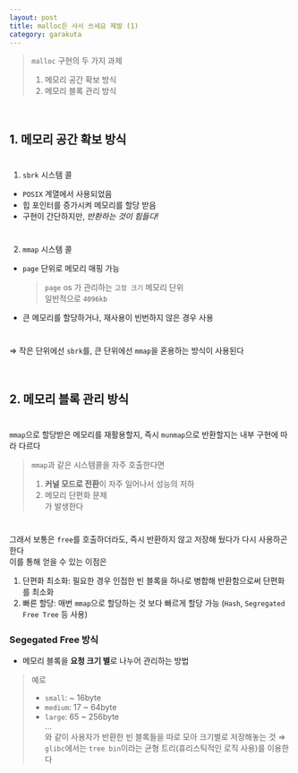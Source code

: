 ```yaml
---
layout: post
title: malloc은 사서 쓰세요 제발 (1)
category: garakuta
---
```


> `malloc` 구현의 두 가지 과제
> 1. 메모리 공간 확보 방식
> 2. 메모리 블록 관리 방식

<br/>

## 1. 메모리 공간 확보 방식
#   
1) `sbrk` 시스템 콜
- `POSIX` 계열에서 사용되었음
- 힙 포인터를 증가시켜 메모리를 할당 받음
- 구현이 간단하지만, *반환하는 것이 힘들다!*
#     
2) `mmap` 시스템 콜
- `page` 단위로 메모리 매핑 가능
	> `page` os 가 관리하는 `고정 크기` 메모리 단위   
	> 일반적으로 `4096kb`
- 큰 메모리를 할당하거나, 재사용이 빈번하지 않은 경우 사용
#   
⇒ 작은 단위에선 `sbrk`를, 큰 단위에선 `mmap`을 혼용하는 방식이 사용된다

<br/>

## 2. 메모리 블록 관리 방식
#   
`mmap`으로 할당받은 메모리를 재활용할지, 즉시 `munmap`으로 반환할지는 내부 구현에 따라 다르다
   
> `mmap`과 같은 시스템콜을 자주 호출한다면   
> 1. **커널 모드로 전환**이 자주 일어나서 성능의 저하
> 2. 메모리 단편화 문제   
> 가 발생한다
#   
그래서 보통은 `free`를 호출하더라도, 즉시 반환하지 않고 저장해 뒀다가 다시 사용하곤 한다   
이를 통해 얻을 수 있는 이점은 
1. 단편화 최소화: 필요한 경우 인접한 빈 블록을 하나로 병합해 반환함으로써 단편화를 최소화
2. 빠른 할당: 매번 `mmap`으로 할당하는 것 보다 빠르게 할당 가능 (`Hash`, `Segregated Free Tree` 등 사용)
   
### Segegated Free 방식
- 메모리 블록을 **요청 크기 별**로 나누어 관리하는 방법
> 예로
> - `small`: ~ 16byte
> - `medium`: 17 ~ 64byte
> - `large`: 65 ~ 256byte   
> ...   
> 와 같이 사용자가 반환한 빈 블록들을 따로 모아 크기별로 저장해놓는 것
> ⇒ `glibc`에서는 `tree bin`이라는 균형 트리(휴리스틱적인 로직 사용)를 이용한다

